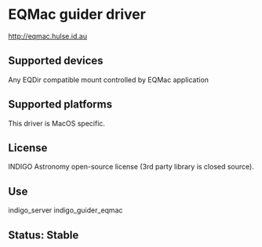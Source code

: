# EQMac guider driver

http://eqmac.hulse.id.au

## Supported devices

Any EQDir compatible mount controlled by EQMac application

## Supported platforms

This driver is MacOS specific.

## License

INDIGO Astronomy open-source license (3rd party library is closed source).

## Use

indigo_server indigo_guider_eqmac

## Status: Stable

